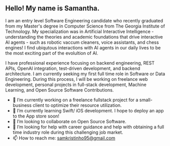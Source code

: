 ## Hello! My name is Samantha. 

I am an entry level Software Engineering candidate who recently graduated from my Master's degree in Computer Science from The Georgia Institute of Technology. My specialization was in Artificial Interactive Intelligence - understanding the theories and academic foundations that drive interactive AI agents - such as robotic vaccum cleaners, voice assistants, and chess engines! I find ubiqutous interactions with AI agents in our daily lives to be the most exciting part of the evolultion of AI. 

I have professional experience focusing on backend engineering, REST APIs, OpenAI integration, test-driven development, and backend architecture. I am currently seeking my first full time role in Software or Data Engineering. During this process, I will be working on freelance web development, personal projects in full-stack development, Machine Learning, and Open Source Software Contributions. 


- 🔭 I’m currently working on a freelance fullstack project for a small-business client to optimize their resource utilization. 
- 🌱 I’m currently learning Swift/ iOS development. I hope to deploy an app to the App store soon!
- 👯 I’m looking to collaborate on Open Source Software.
- 🤔 I’m looking for help with career guidance and help with obtaining a full time industry role during this challenging job market. 
- 📫 How to reach me: samkristinho95@gmail.com


<!--
**SamKristinHo/SamKristinHo** is a ✨ _special_ ✨ repository because its `README.md` (this file) appears on your GitHub profile.

Here are some ideas to get you started:

- 🔭 I’m currently working on ...
- 🌱 I’m currently learning ...
- 👯 I’m looking to collaborate on ...
- 🤔 I’m looking for help with ...
- 💬 Ask me about ...
- 📫 How to reach me: ...
- 😄 Pronouns: ...
- ⚡ Fun fact: ...
-->
